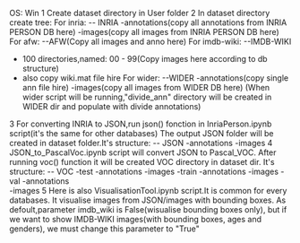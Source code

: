 OS: Win 
1 Create dataset directory in User folder 
2 In dataset directory create tree:
For inria:
 -- INRIA 
  -annotations(copy all annotations from INRIA PERSON DB here)
  -images(copy all images from INRIA PERSON DB here)
For afw:
 --AFW(Copy all images and anno here)
For imdb-wiki:
 --IMDB-WIKI
   - 100 directories,named: 00 - 99(Copy images here according to db structure)
   - also copy wiki.mat file hire
For wider:
 --WIDER
  -annotations(copy single ann file hire) 
  -images(copy all images from WIDER DB here)
 (When wider script will be running,"divide_ann" directory will be created in WIDER dir and populate with divide annotations)
  
 3 For converting INRIA to JSON,run json() fonction in InriaPerson.ipynb script(it's the same for other databases)
  The output JSON folder will be created in dataset folder.It's structure:
  -- JSON 
   -annotations
   -images 
 4 JSON_to_PascalVoc.ipynb script will convert JSON to Pascal_VOC.
 After running voc() function it will be created VOC directory in dataset dir. 
 It's structure:
 -- VOC 
   -test
     -annotations
     -images 
  -train 
     -annotations
     -images 
  -val 
     -annotations  
	 -images
  5 Here is also VisualisationTool.ipynb script.It is common for every databases. 
  It visualise images from JSON/images with bounding boxes. 
  As defoult,parameter imdb_wiki is False(wisualise bounding boxes only), 
  but if we want to show IMDB-WIKI images(with bounding boxes, ages and genders),
  we must change this parameter to "True"
